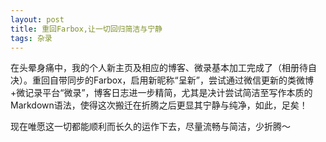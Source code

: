 ```yaml
---
layout: post
title: 重回Farbox,让一切回归简洁与宁静
tags: 杂录
---
```


在头晕身痛中，我的个人新主页及相应的博客、微录基本加工完成了（相册待自决）。重回自带同步的Farbox，启用新昵称“呈新”，尝试通过微信更新的类微博+微记录平台“微录”，博客日志进一步精简，尤其是决计尝试简洁至写作本质的Markdown语法，使得这次搬迁在折腾之后更显其宁静与纯净，如此，足矣！

现在唯愿这一切都能顺利而长久的运作下去，尽量流畅与简洁，少折腾～